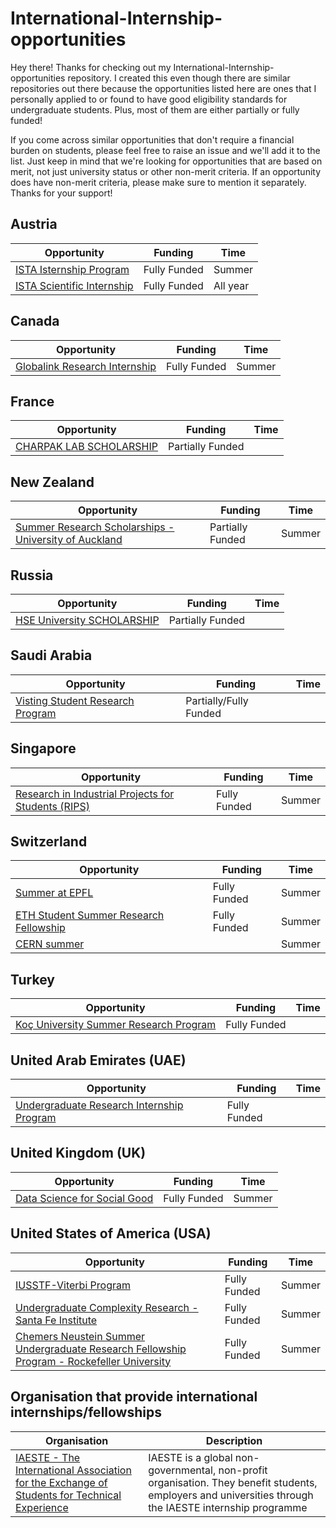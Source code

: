 # International-Internship-opportunities

Hey there! Thanks for checking out my International-Internship-opportunities repository. I created this even though there are similar repositories out there because the opportunities listed here are ones that I personally applied to or found to have good eligibility standards for undergraduate students. Plus, most of them are either partially or fully funded!

If you come across similar opportunities that don't require a financial burden on students, please feel free to raise an issue and we'll add it to the list. Just keep in mind that we're looking for opportunities that are based on merit, not just university status or other non-merit criteria. If an opportunity does have non-merit criteria, please make sure to mention it separately. Thanks for your support!

## Austria

| Opportunity                                                                       | Funding      | Time     |
| --------------------------------------------------------------------------------- | ------------ | -------- |
| [ISTA Isternship Program](https://phd.pages.ist.ac.at/isternship/)                | Fully Funded | Summer   |
| [ISTA Scientific Internship](https://phd.pages.ist.ac.at/scientific-internships/) | Fully Funded | All year |

## Canada

| Opportunity                                                                                                 | Funding      | Time   |
| ----------------------------------------------------------------------------------------------------------- | ------------ | ------ |
| [Globalink Research Internship](https://www.mitacs.ca/en/programs/globalink/globalink-research-internship/) | Fully Funded | Summer |

## France

| Opportunity                                                                            | Funding          | Time |
| -------------------------------------------------------------------------------------- | ---------------- | ---- |
| [CHARPAK LAB SCHOLARSHIP ](https://www.inde.campusfrance.org/charpak-lab-scholarship/) | Partially Funded |      |

## New Zealand

| Opportunity                                                                                                                                                                                          | Funding          | Time   |
| ---------------------------------------------------------------------------------------------------------------------------------------------------------------------------------------------------- | ---------------- | ------ |
| [Summer Research Scholarships - University of Auckland](https://www.auckland.ac.nz/en/study/scholarships-and-awards/scholarship-types/undergraduate-scholarships/summer-research-scholarships.html/) | Partially Funded | Summer |

## Russia

| Opportunity                                                      | Funding          | Time |
| ---------------------------------------------------------------- | ---------------- | ---- |
| [HSE University SCHOLARSHIP ](https://cs.hse.ru/en/internships/) | Partially Funded |      |

## Saudi Arabia

| Opportunity                                                    | Funding                | Time |
| -------------------------------------------------------------- | ---------------------- | ---- |
| [Visting Student Research Program](https://vsrp.kaust.edu.sa/) | Partially/Fully Funded |      |

## Singapore

| Opportunity                                                                                           | Funding      | Time   |
| ----------------------------------------------------------------------------------------------------- | ------------ | ------ |
| [Research in Industrial Projects for Students (RIPS)](https://ims.nus.edu.sg/events/rips2024/) | Fully Funded | Summer |

## Switzerland

| Opportunity                                                                                           | Funding      | Time   |
| ----------------------------------------------------------------------------------------------------- | ------------ | ------ |
| [Summer at EPFL](https://summer.epfl.ch/)                                                             | Fully Funded | Summer |
| [ETH Student Summer Research Fellowship](https://inf.ethz.ch/studies/summer-research-fellowship.html) | Fully Funded | Summer |
| [CERN summer](https://careers.cern/summer)                                                            |              | Summer |

## Turkey

| Opportunity                                                                                     | Funding      | Time   |
| ----------------------------------------------------------------------------------------------- | ------------ | ------ |
| [Koç University Summer Research Program](https://vprd.ku.edu.tr/en/kusrp/) | Fully Funded |  |

## United Arab Emirates (UAE)

| Opportunity                                                                                     | Funding      | Time   |
| ----------------------------------------------------------------------------------------------- | ------------ | ------ |
| [Undergraduate Research Internship Program](https://mbzuai.ac.ae/ugrip/) | Fully Funded |  |

## United Kingdom (UK)

| Opportunity                                                                                     | Funding      | Time   |
| ----------------------------------------------------------------------------------------------- | ------------ | ------ |
| [Data Science for Social Good](https://warwick.ac.uk/research/data-science/warwick-data/dssgx/) | Fully Funded | Summer |

## United States of America (USA)

| Opportunity                                                                                                                                                                            | Funding      | Time   |
| -------------------------------------------------------------------------------------------------------------------------------------------------------------------------------------- | ------------ | ------ |
| [IUSSTF-Viterbi Program](https://www.indiascienceandtechnology.gov.in/nurturing-minds/scholarships/graduation-post-graduation/iusstf-viterbi-program/)                                 | Fully Funded | Summer |
| [Undergraduate Complexity Research - Santa Fe Institute](https://www.santafe.edu/engage/learn/programs/undergraduate-complexity-research#Dates)                                        | Fully Funded | Summer |
| [Chemers Neustein Summer Undergraduate Research Fellowship Program - Rockefeller University](https://www.rockefeller.edu/education-and-training/surf/)                                 | Fully Funded | Summer |

## Organisation that provide international internships/fellowships

| Organisation                                                                                                        | Description                                                                                                                                             |
| ------------------------------------------------------------------------------------------------------------------- | ------------------------------------------------------------------------------------------------------------------------------------------------------- |
| [IAESTE - The International Association for the Exchange of Students for Technical Experience](https://iaeste.org/) | IAESTE is a global non-governmental, non-profit organisation. They benefit students, employers and universities through the IAESTE internship programme |
